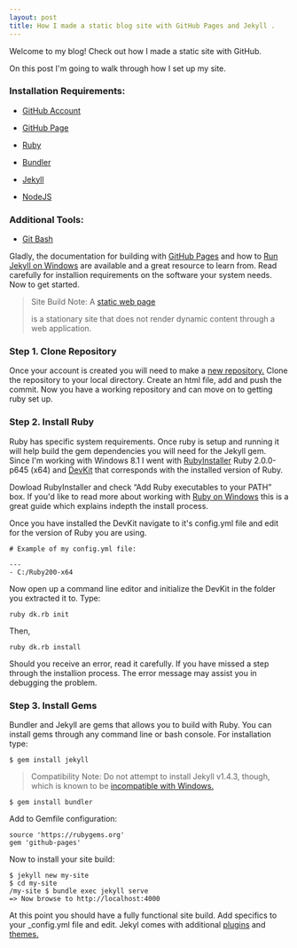 ```yaml
---
layout: post
title: How I made a static blog site with GitHub Pages and Jekyll .
---
```


<div class="message">
  Welcome to my blog! Check out how I made a static site with GitHub.
</div>


On this post I'm going to walk through how I set up my site. 

### Installation Requirements:

- [GitHub Account](https://github.com/join)

- [GitHub Page](https://help.github.com/articles/creating-pages-with-the-automatic-generator/)

- [Ruby](https://www.ruby-lang.org/en/downloads/)

- [Bundler](http://bundler.io/)

- [Jekyll](http://jekyllrb.com/)

- [NodeJS](https://nodejs.org/)


### Additional Tools:

- [Git Bash](https://git-scm.com/downloads)

Gladly, the documentation for building with [GitHub Pages](https://pages.github.com/) and how to [Run Jekyll on Windows](http://jekyll-windows.juthilo.com/) are available and a great resource to learn from. Read carefully for installion requirements on the software your system needs. Now to get started.

<blockquote>
<p>Site Build Note: A <a href="https://en.wikipedia.org/wiki/Static_web_page">static web page</a></p> is a stationary site that does not render dynamic content through a web application.
</blockquote>


### Step 1. Clone Repository

Once your account is created you will need to make a [new repository.](https://github.com/new) Clone the repository to your local directory. Create an html file, add and push the commit. Now you have a working repository and can move on to getting ruby set up.

### Step 2. Install Ruby

Ruby has specific system requirements. Once ruby is setup and running it will help build the gem dependencies you will need for the Jekyll gem. Since I'm working with Windows 8.1 I went with [RubyInstaller](https://www.ruby-lang.org/en/documentation/installation/#rubyinstaller) Ruby 2.0.0-p645 (x64) and [DevKit](http://rubyinstaller.org/downloads/) that corresponds with the installed version of Ruby. 

Dowload RubyInstaller and check “Add Ruby executables to your PATH” box. If you'd like to read more about working with [Ruby on Windows](http://rubyonwindowsguides.github.io/book/ch02-01.html) this is a great guide which explains indepth the install process. 

Once you have installed the DevKit navigate to it's config.yml file and edit for the version of Ruby you are using. 

```
# Example of my config.yml file:

---
- C:/Ruby200-x64

```

Now open up a command line editor and initialize the DevKit in the folder you extracted it to. Type:

```
ruby dk.rb init

```

Then,

```
ruby dk.rb install
```


Should you receive an error, read it carefully. If you have missed a step through the installion process. The error message may assist you in debugging the problem. 

### Step 3. Install Gems

Bundler and Jekyll are gems that allows you to build with Ruby. You can install gems through any command line or bash console. For installation type:

```
$ gem install jekyll
```

<blockquote>
<p>Compatibility Note: Do not attempt to install Jekyll v1.4.3, though, which is known to be <a href="https://github.com/jekyll/jekyll/issues/1948">incompatible with Windows.</a></p>
</blockquote>


```
$ gem install bundler
```

Add to Gemfile configuration:

```
source 'https://rubygems.org'
gem 'github-pages'
```

Now to install your site build:

```
$ jekyll new my-site
$ cd my-site
/my-site $ bundle exec jekyll serve
=> Now browse to http://localhost:4000
```

At this point you should have a fully functional site build. Add specifics to your _config.yml file and edit. Jekyl comes with additional [plugins](http://jekyllrb.com/docs/plugins/) and [themes.](http://jekyllthemes.org/) 